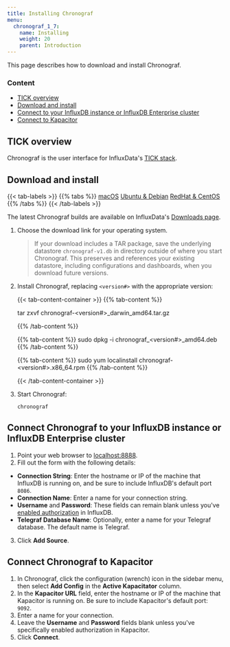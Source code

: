 ```yaml
---
title: Installing Chronograf
menu:
  chronograf_1_7:
    name: Installing
    weight: 20
    parent: Introduction
---
```


This page describes how to download and install Chronograf.

### Content

* [TICK overview](#tick-overview)
* [Download and install](#download-and-install)
* [Connect to your InfluxDB instance or InfluxDB Enterprise cluster](#connect-chronograf-to-your-influxdb-instance-or-influxdb-enterprise-cluster)
* [Connect to Kapacitor](#connect-chronograf-to-kapacitor)


## TICK overview
Chronograf is the user interface for InfluxData's [TICK stack](https://www.influxdata.com/time-series-platform/).

## Download and install

{{< tab-labels >}}
{{% tabs %}}
[macOS](#)
[Ubuntu & Debian](#)
[RedHat & CentOS](#)
{{% /tabs %}}
{{< /tab-labels >}}

The latest Chronograf builds are available on InfluxData's [Downloads page](https://portal.influxdata.com/downloads).

1. Choose the download link for your operating system.

    > If your download includes a TAR package, save the underlying datastore `chronograf-v1.db` in directory outside of where you start Chronograf. This preserves and references your existing datastore, including configurations and dashboards, when you download future versions.

2. Install Chronograf, replacing `<version#>` with the appropriate version:

    {{< tab-content-container >}}
    {{% tab-content %}}

    tar zxvf chronograf-<version#>_darwin_amd64.tar.gz

    {{% /tab-content %}}

    {{% tab-content %}}
    sudo dpkg -i chronograf_<version#>_amd64.deb
    {{% /tab-content %}}

    {{% tab-content %}}
    sudo yum localinstall chronograf-<version#>.x86_64.rpm
    {{% /tab-content %}}

    {{< /tab-content-container >}}

3. Start Chronograf:

    ```
    chronograf
    ```


## Connect Chronograf to your InfluxDB instance or InfluxDB Enterprise cluster

1. Point your web browser to [localhost:8888](http://localhost:8888).
2. Fill out the form with the following details:
  * **Connection String**: Enter the hostname or IP of the machine that InfluxDB is running on, and be sure to include InfluxDB's default port `8086`.
  * **Connection Name**: Enter a name for your connection string.
  * **Username** and **Password**: These fields can remain blank unless you've [enabled authorization](/influxdb/v1.6/administration/config/#auth-enabled-false) in InfluxDB.
  * **Telegraf Database Name**: Optionally, enter a name for your Telegraf database. The default name is Telegraf.
3. Click **Add Source**.

## Connect Chronograf to Kapacitor

1. In Chronograf, click the configuration (wrench) icon in the sidebar menu, then select **Add Config** in the **Active Kapacitator** column.
2. In the **Kapacitor URL** field, enter the hostname or IP of the machine that Kapacitor is running on. Be sure to include Kapacitor's default port: `9092`.
3. Enter a name for your connection.
4. Leave the **Username** and **Password** fields blank unless you've specifically enabled authorization in Kapacitor.
5. Click **Connect**.
